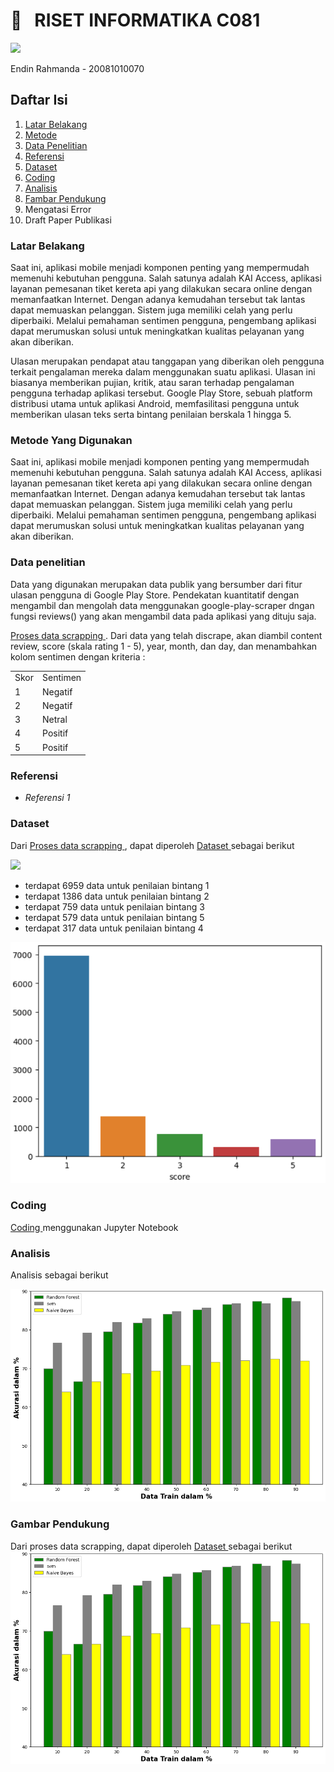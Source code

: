 <h1> 🔰 &nbsp; RISET INFORMATIKA C081 </h1>
<p align=”center”>
<img width=”200" height=”200" src="https://github.com/donxuiqote/riset_informatika_c081/assets/113412835/c1cea88e-afaf-4d95-9e2c-e312d6a94b90">
</p>

<p> Endin Rahmanda - 20081010070  </p>

<h2> Daftar Isi </h2>

<ol>
    <li> <a href="#latar_belakang"> Latar Belakang </a> </li>
    <li> <a href="#metode"> Metode </a> </li>
    <li> <a href="#data"> Data Penelitian </a> </li>
    <li> <a href="#referensi"> Referensi </a> </li>
    <li> <a href="#dataset"> Dataset </a> </li>
    <li> <a href="#coding"> Coding </a> </li>
    <li> <a href="#analisis"> Analisis </a> </li>
    <li> <a href="#pendukung"> Fambar Pendukung </a> </li>
    <li> Mengatasi Error </li>
    <li> Draft Paper Publikasi </li>
</ol>

<h3 id="latar_belakang"> Latar Belakang </h3>
<p>Saat ini, aplikasi mobile menjadi komponen penting yang mempermudah memenuhi kebutuhan pengguna. Salah satunya adalah KAI Access, aplikasi layanan pemesanan tiket kereta api yang dilakukan secara online dengan memanfaatkan Internet. Dengan adanya kemudahan tersebut tak lantas dapat memuaskan pelanggan. Sistem juga memiliki celah yang perlu diperbaiki. Melalui pemahaman sentimen pengguna, pengembang aplikasi dapat merumuskan solusi untuk meningkatkan kualitas pelayanan yang akan diberikan. 
	
<p>Ulasan merupakan pendapat atau tanggapan yang diberikan oleh pengguna terkait pengalaman mereka dalam menggunakan suatu aplikasi. Ulasan ini biasanya memberikan pujian, kritik, atau saran terhadap pengalaman pengguna terhadap aplikasi tersebut. Google Play Store, sebuah platform distribusi utama untuk aplikasi Android, memfasilitasi pengguna untuk memberikan ulasan teks serta bintang penilaian berskala 1 hingga 5. </p>

<h3 id="metode"> Metode Yang Digunakan </h3>
<p>Saat ini, aplikasi mobile menjadi komponen penting yang mempermudah memenuhi kebutuhan pengguna. Salah satunya adalah KAI Access, aplikasi layanan pemesanan tiket kereta api yang dilakukan secara online dengan memanfaatkan Internet. Dengan adanya kemudahan tersebut tak lantas dapat memuaskan pelanggan. Sistem juga memiliki celah yang perlu diperbaiki. Melalui pemahaman sentimen pengguna, pengembang aplikasi dapat merumuskan solusi untuk meningkatkan kualitas pelayanan yang akan diberikan. </p>


<h3 id="data"> Data penelitian </h3>
<p>Data yang digunakan merupakan data publik yang bersumber dari fitur ulasan pengguna di Google Play Store. Pendekatan kuantitatif dengan mengambil dan mengolah data menggunakan google-play-scraper dngan fungsi reviews() yang akan mengambil data pada aplikasi yang dituju saja.

<a href="https://github.com/donxuiqote/riset_informatika_c081/blob/main/data_scrapping.ipynb"> Proses data scrapping </a>. Dari data yang telah discrape, akan diambil content review, score (skala rating 1 - 5), year, month, dan day, dan menambahkan kolom sentimen dengan kriteria :

<table>
	<tr>
		<td>Skor</td>
		<td>Sentimen</td>
	</tr>
	<tr>
		<td>1</td>
		<td>Negatif</td>
	</tr>
		<tr>
		<td>2</td>
		<td>Negatif</td>
	</tr>
		<tr>
		<td>3</td>
		<td>Netral</td>
	</tr>
		<tr>
		<td>4</td>
		<td>Positif</td>
	</tr>
		<tr>
		<td>5</td>
		<td>Positif</td>
	</tr>
</table>

</p>

<h3 id="referensi"> Referensi </h3>

<ul>
	<li> <i> Referensi 1 </i> </li>
	
</ul>
<p> </p>

<h3 id="dataset"> Dataset </h3>
<p>
Dari <a href="https://github.com/donxuiqote/riset_informatika_c081/blob/main/data_scrapping.ipynb"> Proses data scrapping </a>, dapat diperoleh <a href="https://github.com/donxuiqote/riset_informatika_c081/blob/main/dataset.csv"> Dataset </a> sebagai berikut
	
<img src="https://github.com/donxuiqote/riset_informatika_c081/assets/113412835/314215fb-20ff-44fe-a0aa-594b8fc61891"> </img>

<ul>
	<li>terdapat 6959 data untuk penilaian bintang 1</li>
	<li>terdapat 1386 data untuk penilaian bintang 2</li>
	<li>terdapat 759 data untuk penilaian bintang 3</li>
	<li>terdapat 579 data untuk penilaian bintang 5</li>
	<li>terdapat 317 data untuk penilaian bintang 4</li>
</ul>

<img src="https://github.com/donxuiqote/riset_informatika_c081/blob/main/images/Screenshot%20(319).png">


</p>

<h3 id="coding"> Coding </h3>
<p>
<a href=https://github.com/donxuiqote/riset_informatika_c081/blob/main/coding.ipynb"> Coding </a> menggunakan Jupyter Notebook
</p>

<h3 id="analisis"> Analisis </h3>
<p>

 
Analisis sebagai berikut
	
<img src="https://github.com/donxuiqote/riset_informatika_c081/blob/main/images/Screenshot%20(324).png">
</p>

<h3 id="pendukung"> Gambar Pendukung </h3>
<p>
Dari proses data scrapping, dapat diperoleh <a href="https://github.com/donxuiqote/riset_informatika_c081/blob/main/dataset.csv"> Dataset </a> sebagai berikut
<img src="https://github.com/donxuiqote/riset_informatika_c081/blob/main/images/Screenshot%20(324).png">
</p>
